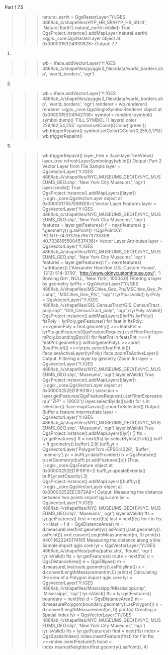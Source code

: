 Part 1
7.5
>>> natural_earth = QgsRasterLayer('Y:/GES 486/lab_4/shapefiles/HYP_HR_SR/HYP_HR_SR.tif', 'Natural Earth')
>>> natural_earth.isValid()
    True
>>> QgsProject.instance().addMapLayer(natural_earth)
    <qgis._core.QgsRasterLayer object at 0x00000153D4930828>
Output:
7.7
1)
>>>wb = iface.addVectorLayer('Y:/GES 486/lab_4/shapefiles/pyqgis3_files/data/world_borders.shp', 'world_borders', 'ogr')
2)
>>>wb = iface.addVectorLayer('Y:/GES 486/lab_4/shapefiles/pyqgis3_files/data/world_borders.shp', 'world_borders', 'ogr')
>>>renderer = wb.renderer()
>>>renderer
   <qgis._core.QgsSingleSymbolRenderer object at 0x00000153D4942708>
>>>symbol = renderer.symbol()
>>>symbol.dump()
>>>'FILL SYMBOL (1 layers) color 229,182,54,255'
>>>symbol.setColor(QColor('green'))
>>>wb.triggerRepaint()
>>>symbol.setColor(QColor(0,255,0,175))
>>>wb.triggerRepaint()
3)
>>>wb.triggerRepaint()
>>>layer_tree = iface.layerTreeView()
>>>layer_tree.refreshLayerSymbology(wb.id())
Output:
Part 2
Vector Layer from File Sample
>>>layer = QgsVectorLayer('Y:/GES 486/lab_4/shapefiles/NYC_MUSEUMS_GEO(1)/NYC_MUSEUMS_GEO.shp', 'New York City Museums', 'ogr')
>>>layer.isValid()
   True
>>>QgsProject.instance().addMapLayers([layer])
  [<qgis._core.QgsVectorLayer object at 0x0000017557E89EE8>]
Vector Layer Features
>>>layer = QgsVectorLayer('Y:/GES 486/lab_4/shapefiles/NYC_MUSEUMS_GEO(1)/NYC_MUSEUMS_GEO.shp', 'New York City Museums', 'ogr')
>>>features = layer.getFeatures()
>>>f = next(features)
>>>g = f.geometry()
>>>g.asPoint()
   <QgsPointXY: POINT(-74.01375579573735308 40.70381655004537436)>
Vector Layer Attributes
>>>layer = QgsVectorLayer('Y:/GES 486/lab_4/shapefiles/NYC_MUSEUMS_GEO(1)/NYC_MUSEUMS_GEO.shp', 'New York City Museums', 'ogr')
>>>features = layer.getFeatures()
>>>f = next(features)
>>>f.attributes()
  ['Alexander Hamilton U.S. Custom House', '(212) 514-3700', 'http://www.oldnycustomhouse.gov/', '1 Bowling Grn', NULL, 'New York', 10004.0]
Filtering a layer by geometry
>>>lyrPts = QgsVectorLayer("Y:/GES 486/lab_4/shapefiles/MSCities_Geo_Pts/MSCities_Geo_Pts.shp", "MSCities_Geo_Pts", "ogr")
>>>lyrPts.isValid()
>>>lyrPoly = QgsVectorLayer("Y:/GES 486/lab_4/shapefiles/GIS_CensusTract/GIS_CensusTract_poly.shp", "GIS_CensusTract_poly", "ogr")
>>>lyrPoly.isValid()
>>>QgsProject.instance().addMapLayers([lyrPts,lyrPoly])
>>>ftsPoly = lyrPoly.getFeatures()
>>>for feat in ftsPoly:
    >>>geomPoly = feat.geometry()
    >>>featsPnt = lyrPts.getFeatures(QgsFeatureRequest().setFilterRect(geomPoly.boundingBox()))
>>>for featPnt in featsPnt:
    >>>if featPnt.geometry().within(geomPoly):
        >>>print (featPnt.id())
        >>>lyrpts.select(featPnt.id())
>>>iface.setActiveLayer(lyrPoly)
>>>iface.zoomToActiveLayer()
Output:
Filtering a layer by geomtry (Zoom In)
>>>layer = QgsVectorLayer('Y:/GES 486/lab_4/shapefiles/NYC_MUSEUMS_GEO(1)/NYC_MUSEUMS_GEO.shp', 'Museums', 'ogr')
>>>layer.isValid()
   True
>>>QgsProject.instance().addMapLayers([layer])
   [<qgis._core.QgsVectorLayer object at 0x00000252ED1F9318>]
>>>selection = layer.getFeatures(QgsFeatureRequest().setFilterExpression(u'"ZIP" = 10002'))
>>>layer.selectByIds([s.id() for s in selection])
>>>iface.mapCanvas().zoomToSelected()
Output:
Buffer a feature intermediate
>>>layer = QgsVectorLayer('Y:/GES 486/lab_4/shapefiles/NYC_MUSEUMS_GEO(1)/NYC_MUSEUMS_GEO.shp', 'Museums', 'ogr')
>>>layer.isValid()
   True
>>>QgsProject.instance().addMapLayers([lyr])
   []
>>>fts = lyr.getFeatures()
>>>ft = next(fts)
>>>lyr.selectByIds([ft.id()])
>>>buff = ft.geometry().buffer(.2,8)
>>>buffLyr = QgsVectorLayer('Polygon?crs=EPSG:4326', 'Buffer', 'memory')
>>>pr = buffLyr.dataProvider()
>>>b = QgsFeature()
>>>b.setGeometry(buff)
>>>pr.addFeatures([b])
   (True, [<qgis._core.QgsFeature object at 0x00000252ED1F91F8>])
>>>buffLyr.updateExtents()
>>>buffLyr.setOpacity(.3)
>>>QgsProject.instance().addMapLayers([buffLyr])
   [<qgis._core.QgsVectorLayer object at 0x00000252EEC873A8>]
Output:
Measuring the distance between two points
>>>import qgis.core
>>>lyr = QgsVectorLayer('Y:/GES 486/lab_4/shapefiles/NYC_MUSEUMS_GEO(1)/NYC_MUSEUMS_GEO.shp', 'Museums', 'ogr')
>>>layer.isValid()
>>>fts = lyr.getFeatures()
>>>first = next(fts)
>>>last = next(fts)
>>>for f in fts:
    >>>last = f
>>>d = QgsDistanceArea()
>>>m = d.measureLine(first.geometry().asPoint(),last.geometry().asPoint())
>>>x=d.convertLengthMeasurement(m, 0)
>>>print(x)
   4401.1622240174165
Measuring the distance along a line Sample
>>>import qgis.core
>>>lyr = QgsVectorLayer('Y:/GES 486/lab_4/shapefiles/paths/paths.shp', 'Route', 'ogr')
>>>lyr.isValid()
>>>fts = lyr.getFeatures()
>>>route = next(fts)
>>>d = QgsDistanceArea()
>>>e = QgsEllipse()
>>>m = d.measureLine(route.geometry().asPolyline())
>>>x = d.convertLengthMeasurement(m,0)
>>>print(x)
Calculating the area of a Polygon
>>>import qgis.core
>>>lyr = QgsVectorLayer('Y:/GES 486/lab_4/shapefiles/Mississippi/Mississippi.shp', 'Mississippi', 'ogr')
>>>lyr.isValid()
>>>fts = lyr.getFeatures()
>>>boundary = next(fts)
>>>d = QgsDistanceArea()
>>>m = d.measurePolygon(boundary.geometry().asPolygon())
>>>x = d.convertLengthMeasurement(m, 0)
>>>print(x)
Creating a Spatial Index
>>>lyr = QgsVectorLayer('Y:/GES 486/lab_4/shapefiles/NYC_MUSEUMS_GEO(1)/NYC_MUSEUMS_GEO.shp', 'New York City Museums', 'ogr')
>>>lyr.isValid()
>>>fts = lyr.getFeatures()
>>>first = next(fts)
>>>index = QgsSpatialIndex()
>>>index.insertFeature(first)
>>>for f in fts:
    >>>index.insertFeature(f)
>>>hood = index.nearestNeighbor(first.geomtry().asPoint(), 4)

